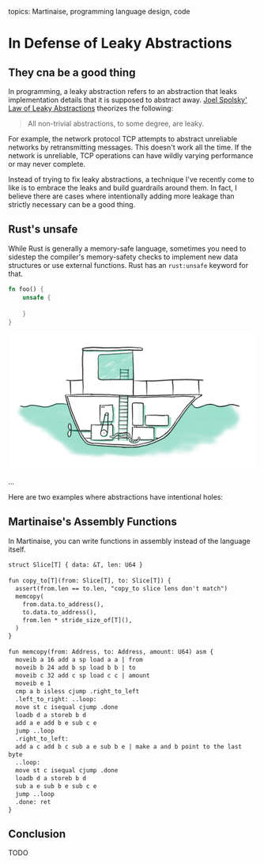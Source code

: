 topics: Martinaise, programming language design, code

# In Defense of Leaky Abstractions
## They cna be a good thing

In programming, a leaky abstraction refers to an abstraction that leaks implementation details that it is supposed to abstract away.
[Joel Spolsky' Law of Leaky Abstractions](https://www.joelonsoftware.com/2002/11/11/the-law-of-leaky-abstractions/) theorizes the following:

> All non-trivial abstractions, to some degree, are leaky.

For example, the network protocol TCP attempts to abstract unreliable networks by retransmitting messages.
This doesn't work all the time.
If the network is unreliable, TCP operations can have wildly varying performance or may never complete.

Instead of trying to fix leaky abstractions, a technique I've recently come to like is to embrace the leaks and build guardrails around them.
In fact, I believe there are cases where intentionally adding more leakage than strictly necessary can be a good thing.

## Rust's unsafe

While Rust is generally a memory-safe language, sometimes you need to sidestep the compiler's memory-safety checks to implement new data structures or use external functions.
Rust has an `rust:unsafe` keyword for that.

```rust
fn foo() {
    unsafe {
        
    }
}
```

![a cross-section of a boat with an engine room](files/boat.webp)


...

Here are two examples where abstractions have intentional holes:

## Martinaise's Assembly Functions

In Martinaise, you can write functions in assembly instead of the language itself.



```mar
struct Slice[T] { data: &T, len: U64 }

fun copy_to[T](from: Slice[T], to: Slice[T]) {
  assert(from.len == to.len, "copy_to slice lens don't match")
  memcopy(
    from.data.to_address(),
    to.data.to_address(),
    from.len * stride_size_of[T](),
  )
}

fun memcopy(from: Address, to: Address, amount: U64) asm {
  moveib a 16 add a sp load a a | from
  moveib b 24 add b sp load b b | to
  moveib c 32 add c sp load c c | amount
  moveib e 1
  cmp a b isless cjump .right_to_left
  .left_to_right: ..loop:
  move st c isequal cjump .done
  loadb d a storeb b d
  add a e add b e sub c e
  jump ..loop
  .right_to_left:
  add a c add b c sub a e sub b e | make a and b point to the last byte
  ..loop:
  move st c isequal cjump .done
  loadb d a storeb b d
  sub a e sub b e sub c e
  jump ..loop
  .done: ret
}
```

## Conclusion

TODO
